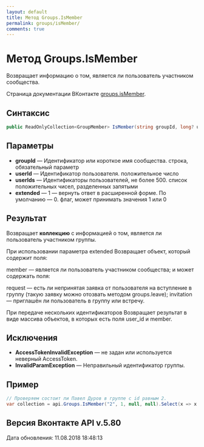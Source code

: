 ```yaml
---
layout: default
title: Метод Groups.IsMember
permalink: groups/isMember/
comments: true
---
```

# Метод Groups.IsMember
Возвращает информацию о том, является ли пользователь участником сообщества.

Страница документации ВКонтакте [groups.isMember](https://vk.com/dev/groups.isMember).

## Синтаксис
``` csharp
public ReadOnlyCollection<GroupMember> IsMember(string groupId, long? userId, IEnumerable<long> userIds, bool? extended, bool skipAuthorization = false)
```

## Параметры
+ **groupId** — Идентификатор или короткое имя сообщества. строка, обязательный параметр
+ **userId** — Идентификатор пользователя. положительное число
+ **userIds** — Идентификаторы пользователей, не более 500. список положительных чисел, разделенных запятыми
+ **extended** — 1  — вернуть ответ в расширенной форме. По умолчанию — 0. флаг, может принимать значения 1 или 0

## Результат
Возвращает **коллекцию** с информацией о том, является ли пользователь участником группы. 

При использовании параметра extended Возвращает объект, который содержит поля: 

member — является ли пользователь участником сообщества; 
и может содержать поля: 

request — есть ли непринятая заявка от пользователя на вступление в группу (такую заявку можно отозвать методом groups.leave); 
invitation — приглашён ли пользователь в группу или встречу. 


При передаче нескольких идентификаторов Возвращает результат в виде массива объектов, в которых есть поля user_id и member.

## Исключения
+ **AccessTokenInvalidException** — не задан или используется неверный AccessToken.
+ **InvalidParamException** — Неправильный идентификатор группы.

## Пример
```csharp
// Проверяем состоит ли Павел Дуров в группе с id равным 2.
var collection = api.Groups.IsMember("2", 1, null, null).Select(x => x.Member).FirstOrDefault();
```

## Версия Вконтакте API v.5.80
Дата обновления: 11.08.2018 18:48:13
